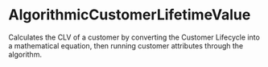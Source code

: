 # AlgorithmicCustomerLifetimeValue
Calculates the CLV of a customer by converting the Customer Lifecycle into a mathematical equation, then running customer attributes through the algorithm.
